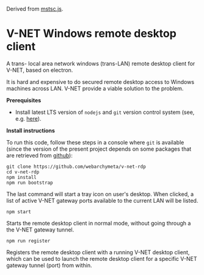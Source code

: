 Derived from [mstsc.js](https://github.com/citronneur/mstsc.js).

# V-NET Windows remote desktop client

A trans- local area network windows (trans-LAN) remote desktop client for V-NET, based on electron.

It is hard and expensive to do secured remote desktop access to Windows machines across LAN. V-NET provide a viable solution to the problem.

**Prerequisites**

* Install latest LTS version of `nodejs` and `git` version control system (see, e.g. [here](https://git-scm.com/)).

**Install instructions**

To run this code, follow these steps in a console where `git` is available (since the version of the present project depends on
some packages that are retrieved from [github](https://github.com)):

```
git clone https://github.com/webarchymeta/v-net-rdp
cd v-net-rdp
npm install
npm run bootstrap
```

The last command will start a tray icon on user's desktop. When clicked, a list of active V-NET gateway ports available to the current LAN will be listed.

```
npm start
```

Starts the remote desktop client in normal mode, without going through a the V-NET gateway tunnel.

```
npm run register
```

Registers the remote desktop client with a running V-NET desktop client, which can be used to launch the remote desktop client for a specific V-NET gateway tunnel (port) from within.
